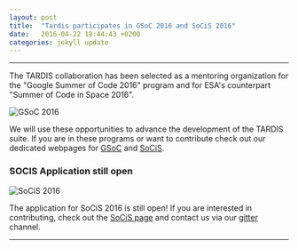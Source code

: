 ```yaml
---
layout: post
title:  "Tardis participates in GSoC 2016 and SoCiS 2016"
date:   2016-04-22 18:44:43 +0200
categories: jekyll update
---
```


- - - 

The TARDIS collaboration has been selected as a mentoring organization for the
"Google Summer of Code 2016" program and for ESA's counterpart "Summer of Code
in Space 2016".

![GSoC 2016](https://developers.google.com/open-source/gsoc/resources/downloads/GSoC-logo-horizontal.svg)

We will use these opportunities to advance the development of
the TARDIS suite. If you are in these programs or want to contribute check out
our dedicated webpages for [GSoC][TardisGsoc] and [SoCiS][TardisSocis].

### SOCIS Application still open

![SoCiS 2016](http://sophia.estec.esa.int/socis2015/sites/default/files/images/esalogo.png)

The application for SoCiS 2016 is still open! If you are interested in
contributing, check out the [SoCiS page][TardisSocis] and contact us via our
[gitter][TardisGitter] channel.


- - - 

[TardisGsoc]: http://opensupernova.org/gsoc2016/doku.php
[TardisSocis]: http://opensupernova.org/socis2016/doku.php
[TardisGitter]: https://gitter.im/tardis-sn/tardis
